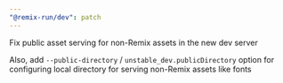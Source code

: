 ```yaml
---
"@remix-run/dev": patch
---
```


Fix public asset serving for non-Remix assets in the new dev server

Also, add `--public-directory` / `unstable_dev.publicDirectory` option for configuring local directory for serving non-Remix assets like fonts
